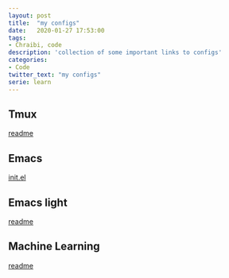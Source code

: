 ```yaml
---
layout: post
title:  "my configs"
date:   2020-01-27 17:53:00
tags:
- Chraibi, code
description: 'collection of some important links to configs'
categories:
- Code
twitter_text: "my configs"
serie: learn
---
```



## Tmux

[readme](https://gitlab.version.fz-juelich.de/chraibi1/tmux/blob/master/README.md)

## Emacs
[init.el](https://gitlab.version.fz-juelich.de/chraibi1/emacs-d/)

## Emacs light

[readme](https://gitlab.version.fz-juelich.de/chraibi1/san_emacs/blob/master/readme.md)


## Machine Learning

[readme](https://gitlab.version.fz-juelich.de/chraibi1/Machine_Learning/blob/master/README.md)
